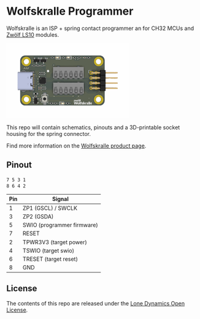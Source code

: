# Wolfskralle Programmer

Wolfskralle is an ISP + spring contact programmer an for CH32 MCUs and [Zwölf LS10](https://github.com/machdyne/zwolf) modules.

![Wolfskralle](https://github.com/machdyne/wolfskralle/blob/38c62a5283cb2000488aab3b664369fcaf6a570f/wolfskralle.png)

This repo will contain schematics, pinouts and a 3D-printable socket housing for the spring connector.

Find more information on the [Wolfskralle product page](https://machdyne.com/product/zwolf-wolfskralle/).

## Pinout

```
7 5 3 1
8 6 4 2
```

| Pin | Signal |
| --- | ------ |
| 1 | ZP1 (GSCL) / SWCLK | 
| 3 | ZP2 (GSDA) | 
| 5 | SWIO (programmer firmware) | 
| 7 | RESET | 
| 2 | TPWR3V3 (target power) | 
| 4 | TSWIO (target swio) | 
| 6 | TRESET (target reset) | 
| 8 | GND | 

## License

The contents of this repo are released under the [Lone Dynamics Open License](LICENSE.md).
